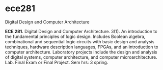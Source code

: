 # ece281
 Digital Design and Computer Architecture


**ECE 281.** Digital Design and Computer Architecture. 3(1). An introduction to the fundamental
principles of logic design. Includes Boolean algebra, combinational and sequential logic circuits
with basic design and analysis techniques, hardware description languages, FPGAs, and an
introduction to computer architecture. Laboratory projects include the design and analysis of
digital systems, computer architecture, and computer microarchitecture. Lab. Final Exam or
Final Project. Sem hrs: 3 spring.
